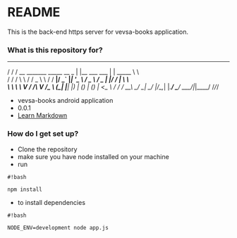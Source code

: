 # README #
This is the back-end https server for vevsa-books application. 

### What is this repository for? ###

  ____                                  _                 _          ____
 / / / __   _______   _____  __ _      | |__   ___   ___ | | _____   \ \ \
/ / /  \ \ / / _ \ \ / / __|/ _` |_____| '_ \ / _ \ / _ \| |/ / __|   \ \ \
\ \ \   \ V /  __/\ V /\__ \ (_| |_____| |_) | (_) | (_) |   <\__ \   / / /
 \_\_\   \_/ \___| \_/ |___/\__,_|     |_.__/ \___/ \___/|_|\_\___/  /_/_/
* vevsa-books android application 
* 0.0.1
* [Learn Markdown](https://bitbucket.org/tutorials/markdowndemo)

### How do I get set up? ###

* Clone the repository
* make sure you have node installed on your machine
* run 
```
#!bash

npm install
```
* to install dependencies

```
#!bash

NODE_ENV=development node app.js
```
